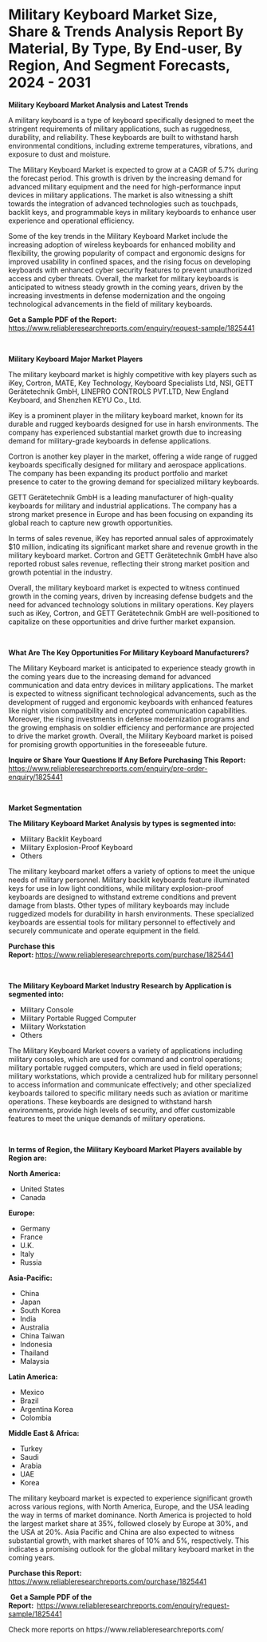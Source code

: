 <p><h1>Military Keyboard Market Size, Share & Trends Analysis Report By Material, By Type, By End-user, By Region, And Segment Forecasts, 2024 - 2031</h1></p><p><strong>Military Keyboard Market Analysis and Latest Trends</strong></p>
<p><p>A military keyboard is a type of keyboard specifically designed to meet the stringent requirements of military applications, such as ruggedness, durability, and reliability. These keyboards are built to withstand harsh environmental conditions, including extreme temperatures, vibrations, and exposure to dust and moisture.</p><p>The Military Keyboard Market is expected to grow at a CAGR of 5.7% during the forecast period. This growth is driven by the increasing demand for advanced military equipment and the need for high-performance input devices in military applications. The market is also witnessing a shift towards the integration of advanced technologies such as touchpads, backlit keys, and programmable keys in military keyboards to enhance user experience and operational efficiency.</p><p>Some of the key trends in the Military Keyboard Market include the increasing adoption of wireless keyboards for enhanced mobility and flexibility, the growing popularity of compact and ergonomic designs for improved usability in confined spaces, and the rising focus on developing keyboards with enhanced cyber security features to prevent unauthorized access and cyber threats. Overall, the market for military keyboards is anticipated to witness steady growth in the coming years, driven by the increasing investments in defense modernization and the ongoing technological advancements in the field of military keyboards.</p></p>
<p><strong>Get a Sample PDF of the Report:&nbsp;</strong> <a href="https://www.reliableresearchreports.com/enquiry/request-sample/1825441">https://www.reliableresearchreports.com/enquiry/request-sample/1825441</a></p>
<p>&nbsp;</p>
<p><strong>Military Keyboard Major Market Players</strong></p>
<p><p>The military keyboard market is highly competitive with key players such as iKey, Cortron, MATE, Key Technology, Keyboard Specialists Ltd, NSI, GETT Gerätetechnik GmbH, LINEPRO CONTROLS PVT.LTD, New England Keyboard, and Shenzhen KEYU Co., Ltd. </p><p>iKey is a prominent player in the military keyboard market, known for its durable and rugged keyboards designed for use in harsh environments. The company has experienced substantial market growth due to increasing demand for military-grade keyboards in defense applications.</p><p>Cortron is another key player in the market, offering a wide range of rugged keyboards specifically designed for military and aerospace applications. The company has been expanding its product portfolio and market presence to cater to the growing demand for specialized military keyboards.</p><p>GETT Gerätetechnik GmbH is a leading manufacturer of high-quality keyboards for military and industrial applications. The company has a strong market presence in Europe and has been focusing on expanding its global reach to capture new growth opportunities.</p><p>In terms of sales revenue, iKey has reported annual sales of approximately $10 million, indicating its significant market share and revenue growth in the military keyboard market. Cortron and GETT Gerätetechnik GmbH have also reported robust sales revenue, reflecting their strong market position and growth potential in the industry.</p><p>Overall, the military keyboard market is expected to witness continued growth in the coming years, driven by increasing defense budgets and the need for advanced technology solutions in military operations. Key players such as iKey, Cortron, and GETT Gerätetechnik GmbH are well-positioned to capitalize on these opportunities and drive further market expansion.</p></p>
<p>&nbsp;</p>
<p><strong>What Are The Key Opportunities For Military Keyboard Manufacturers?</strong></p>
<p><p>The Military Keyboard market is anticipated to experience steady growth in the coming years due to the increasing demand for advanced communication and data entry devices in military applications. The market is expected to witness significant technological advancements, such as the development of rugged and ergonomic keyboards with enhanced features like night vision compatibility and encrypted communication capabilities. Moreover, the rising investments in defense modernization programs and the growing emphasis on soldier efficiency and performance are projected to drive the market growth. Overall, the Military Keyboard market is poised for promising growth opportunities in the foreseeable future.</p></p>
<p><strong>Inquire or Share Your Questions If Any Before Purchasing This Report:</strong> <a href="https://www.reliableresearchreports.com/enquiry/pre-order-enquiry/1825441">https://www.reliableresearchreports.com/enquiry/pre-order-enquiry/1825441</a></p>
<p>&nbsp;</p>
<p><strong>Market Segmentation</strong></p>
<p><strong>The Military Keyboard Market Analysis by types is segmented into:</strong></p>
<p><ul><li>Military Backlit Keyboard</li><li>Military Explosion-Proof Keyboard</li><li>Others</li></ul></p>
<p><p>The military keyboard market offers a variety of options to meet the unique needs of military personnel. Military backlit keyboards feature illuminated keys for use in low light conditions, while military explosion-proof keyboards are designed to withstand extreme conditions and prevent damage from blasts. Other types of military keyboards may include ruggedized models for durability in harsh environments. These specialized keyboards are essential tools for military personnel to effectively and securely communicate and operate equipment in the field.</p></p>
<p><strong>Purchase this Report:&nbsp;</strong><a href="https://www.reliableresearchreports.com/purchase/1825441">https://www.reliableresearchreports.com/purchase/1825441</a></p>
<p>&nbsp;</p>
<p><strong>The Military Keyboard Market Industry Research by Application is segmented into:</strong></p>
<p><ul><li>Military Console</li><li>Military Portable Rugged Computer</li><li>Military Workstation</li><li>Others</li></ul></p>
<p><p>The Military Keyboard Market covers a variety of applications including military consoles, which are used for command and control operations; military portable rugged computers, which are used in field operations; military workstations, which provide a centralized hub for military personnel to access information and communicate effectively; and other specialized keyboards tailored to specific military needs such as aviation or maritime operations. These keyboards are designed to withstand harsh environments, provide high levels of security, and offer customizable features to meet the unique demands of military operations.</p></p>
<p>&nbsp;</p>
<p><strong>In terms of Region, the Military Keyboard Market Players available by Region are:</strong></p>
<p>
    <p> <strong> North America: </strong>
        <ul>
            <li>United States</li>
            <li>Canada</li>
        </ul>
        </p> 
    <p> <strong> Europe: </strong>
        <ul>
            <li>Germany</li>
            <li>France</li>
            <li>U.K.</li>
            <li>Italy</li>
            <li>Russia</li>
        </ul>
        </p> 
    <p> <strong> Asia-Pacific: </strong>
        <ul>
            <li>China</li>
            <li>Japan</li>
            <li>South Korea</li>
            <li>India</li>
            <li>Australia</li>
            <li>China Taiwan</li>
            <li>Indonesia</li>
            <li>Thailand</li>
            <li>Malaysia</li>
        </ul>
        </p> 
    <p> <strong> Latin America: </strong>
        <ul>
            <li>Mexico</li>
            <li>Brazil</li>
            <li>Argentina Korea</li>
            <li>Colombia</li>
        </ul>
        </p> 
    <p> <strong> Middle East & Africa: </strong>
        <ul>
            <li>Turkey</li>
            <li>Saudi</li>
            <li>Arabia</li>
            <li>UAE</li>
            <li>Korea</li>
        </ul>
    </p>
    </p>
<p><p>The military keyboard market is expected to experience significant growth across various regions, with North America, Europe, and the USA leading the way in terms of market dominance. North America is projected to hold the largest market share at 35%, followed closely by Europe at 30%, and the USA at 20%. Asia Pacific and China are also expected to witness substantial growth, with market shares of 10% and 5%, respectively. This indicates a promising outlook for the global military keyboard market in the coming years.</p></p>
<p><strong>Purchase this Report: </strong><a href="https://www.reliableresearchreports.com/purchase/1825441">https://www.reliableresearchreports.com/purchase/1825441</a></p>
<p>&nbsp;<strong>Get a Sample PDF of the Report:&nbsp;&nbsp;</strong><a href="https://www.reliableresearchreports.com/enquiry/request-sample/1825441">https://www.reliableresearchreports.com/enquiry/request-sample/1825441</a></p>
<p><strong></strong></p>
<p>Check more reports on https://www.reliableresearchreports.com/</p>